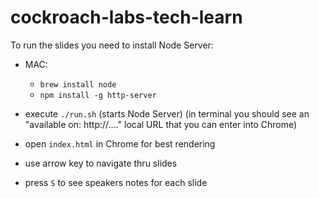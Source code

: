 # cockroach-labs-tech-learn

To run the slides you need to install Node Server:

- MAC: 
	- `brew install node`
	- `npm install -g http-server`

- execute `./run.sh` (starts Node Server) (in terminal you should see an "available on: http://...." local URL that you can enter into Chrome) 
- open `index.html` in Chrome for best rendering
- use arrow key to navigate thru slides
- press `S` to see speakers notes for each slide

